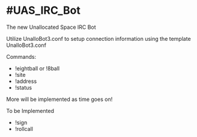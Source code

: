#UAS_IRC_Bot
===========

The new Unallocated Space IRC Bot

Utilize UnalloBot3.conf to setup connection information using the template UnalloBot3.conf

Commands:
* !eightball or !8ball
* !site
* !address
* !status
	
More will be implemented as time goes on!

To be Implemented
* !sign
* !rollcall
